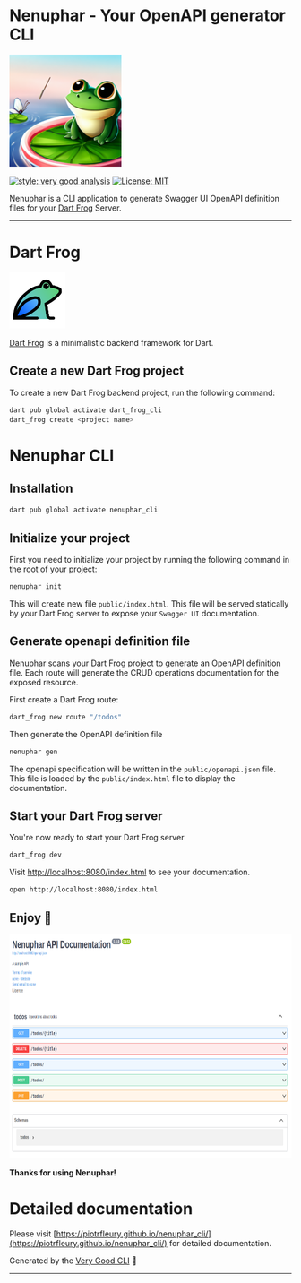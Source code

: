 # Nenuphar - Your OpenAPI generator CLI

<img 
    src="https://raw.githubusercontent.com/PiotrFLEURY/nenuphar_cli/main/docs/pictures/logo.png" 
    alt="nenuphar logo generated using Microsoft Designer" 
    width="200" 
    height="200" />

[![style: very good analysis][very_good_analysis_badge]][very_good_analysis_link]
[![License: MIT][license_badge]][license_link]

Nenuphar is a CLI application to generate Swagger UI OpenAPI definition files for your  [Dart Frog](https://dartfrog.vgv.dev/) Server. 

---

# Dart Frog

<img src="docs/pictures/dart_frog_logo.svg" width="100" height="100" />

[Dart Frog](https://dartfrog.vgv.dev/) is a minimalistic backend framework for Dart.

## Create a new Dart Frog project

To create a new Dart Frog backend project, run the following command:

```sh
dart pub global activate dart_frog_cli
dart_frog create <project name>
```

# Nenuphar CLI

## Installation

```sh
dart pub global activate nenuphar_cli
```

## Initialize your project

First you need to initialize your project by running the following command in the root of your project:

```sh
nenuphar init
```

This will create new file `public/index.html`. This file will be served statically by your Dart Frog server to expose your `Swagger UI` documentation.

## Generate openapi definition file

Nenuphar scans your Dart Frog project to generate an OpenAPI definition file.
Each route will generate the CRUD operations documentation for the exposed resource.

First create a Dart Frog route:

```sh
dart_frog new route "/todos"
```

Then generate the OpenAPI definition file

```sh
nenuphar gen
```

The openapi specification will be written in the `public/openapi.json` file.
This file is loaded by the `public/index.html` file to display the documentation.

## Start your Dart Frog server

You're now ready to start your Dart Frog server

```sh
dart_frog dev
```

Visit [http://localhost:8080/index.html](http://localhost:8080/index.html) to see your documentation.

```sh
open http://localhost:8080/index.html
```

## Enjoy 🎉

<img src="docs/pictures/nenuphar_swagger.png" height="400" />

__Thanks for using Nenuphar!__

# Detailed documentation

Please visit [https://piotrfleury.github.io/nenuphar_cli/](https://piotrfleury.github.io/nenuphar_cli/) for detailed documentation.

Generated by the [Very Good CLI][very_good_cli_link] 🤖

---

[license_badge]: https://img.shields.io/badge/license-bsd_3_clause-blue
[license_link]: https://opensource.org/licenses/bsd-3-clause
[very_good_analysis_badge]: https://img.shields.io/badge/style-very_good_analysis-B22C89.svg
[very_good_analysis_link]: https://pub.dev/packages/very_good_analysis
[very_good_cli_link]: https://github.com/VeryGoodOpenSource/very_good_cli